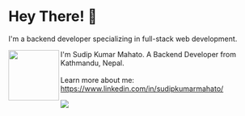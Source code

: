 

# ﻿Hey There! 👋


I'm a backend developer specializing in full-stack web development.

<img src="https://baibhavjha.com.np/images/spongebhav.png" width="100" height="100" ALIGN="left" /> I'm Sudip Kumar Mahato. A Backend Developer from Kathmandu, Nepal.<br><br> Learn more about me: https://www.linkedin.com/in/sudipkumarmahato/


![](https://komarev.com/ghpvc/?username=baibhavanand&color=yellow)



